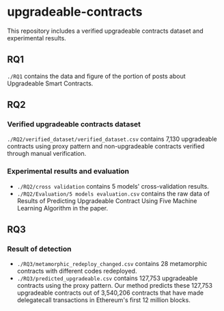 # upgradeable-contracts
This repository includes a verified upgradeable contracts dataset and experimental results.

## RQ1
`./RQ1` contains the data and figure of the portion of posts about Upgradeable Smart Contracts.

## RQ2
### Verified upgradeable contracts dataset
`./RQ2/verified_dataset/verified_dataset.csv` contains 7,130 upgradeable contracts using proxy pattern and non-upgradeable contracts verified through manual verification.

### Experimental results and evaluation
- `./RQ2/cross validation` contains 5 models' cross-validation results.
- `./RQ2/Evaluation/5 models evaluation.csv` contains the raw data of Results of Predicting Upgradeable Contract Using Five Machine Learning Algorithm in the paper.

## RQ3
### Result of detection
- `./RQ3/metamorphic_redeploy_changed.csv` contains 28 metamorphic contracts with different codes redeployed. 
- `./RQ3/predicted_upgradeable.csv` contains 127,753 upgradeable contracts using the proxy pattern. Our method predicts these 127,753 upgradeable contracts out of 3,540,206 contracts that have made delegatecall transactions in Ethereum's first 12 million blocks.
